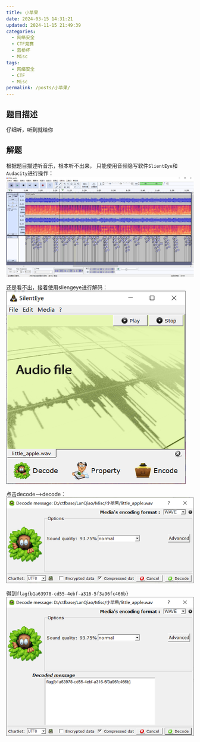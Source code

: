 ```yaml
---
title: 小苹果
date: 2024-03-15 14:31:21
updated: 2024-11-15 21:49:39
categories:
  - 网络安全
  - CTF竞赛
  - 蓝桥杯
  - Misc
tags:
  - 网络安全
  - CTF
  - Misc
permalink: /posts/小苹果/
---
```

## 题目描述
仔细听，听到就给你

## 解题
根据题目描述听音乐，根本听不出来，
只能使用音频隐写软件`SlientEye`和`Audacity`进行操作：
![](小苹果/image-20240301171713872.png)

还是看不出，接着使用sliengeye进行解码：
![](小苹果/image-20240301171754483.png)

点击decode-->decode：
![](小苹果/image-20240301171828824.png)

得到`flag{b1a63978-cd55-4ebf-a316-5f3a96fc466b}`
![](小苹果/image-20240301171843091.png)

